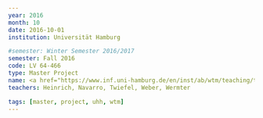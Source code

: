 ```yaml
---
year: 2016
month: 10
date: 2016-10-01
institution: Universität Hamburg

#semester: Winter Semester 2016/2017
semester: Fall 2016
code: LV 64-466
type: Master Project
name: <a href="https://www.inf.uni-hamburg.de/en/inst/ab/wtm/teaching/teaching-2016-ws-human-robot-interaction-project.html" title="Details" target="_blank">Human-Robot Interaction</a>
teachers: Heinrich, Navarro, Twiefel, Weber, Wermter

tags: [master, project, uhh, wtm]
---
```

